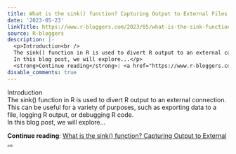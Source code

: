 ```yaml
---
title: What is the sink() function? Capturing Output to External Files
date: '2023-05-23'
linkTitle: https://www.r-bloggers.com/2023/05/what-is-the-sink-function-capturing-output-to-external-files/
source: R-bloggers
description: |-
  <p>Introduction<br />
  The sink() function in R is used to divert R output to an external connection. This can be useful for a variety of purposes, such as exporting data to a file, logging R output, or debugging R code.<br />
  In this blog post, we will explore...</p>
  <strong>Continue reading</strong>: <a href="https://www.r-bloggers.com/2023/05/what-is-the-sink-function-capturing-output-to-external-files/">What is the sink() function? Capturing Output to External ...
disable_comments: true
---
```

<p>Introduction<br />
The sink() function in R is used to divert R output to an external connection. This can be useful for a variety of purposes, such as exporting data to a file, logging R output, or debugging R code.<br />
In this blog post, we will explore...</p>
<strong>Continue reading</strong>: <a href="https://www.r-bloggers.com/2023/05/what-is-the-sink-function-capturing-output-to-external-files/">What is the sink() function? Capturing Output to External ...